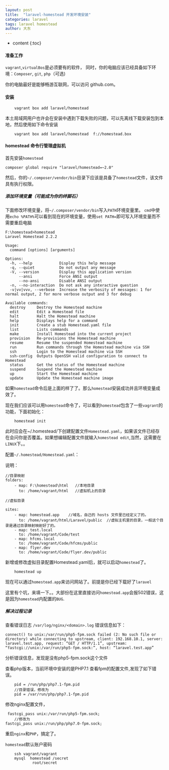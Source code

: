 ```yaml
---
layout: post
title:  "laravel-homestead 开发环境安装"
categories: laravel
tags: laravel homestead
author: 大东
---
```


* content
{:toc}


#### 准备工作

`vagrant`,`virtualBos`是必须要有的软件，
同时，你的电脑应该已经具备如下环境：`Composer`, `git`, `php`（可选)

你的电脑最好是能够畅游互联网，可以访问 github.com。

#### 安装
```
    vagrant box add laravel/homestead
```
本土局域网用户也许会在安装中遇到下载失败的问题，可以先离线下载安装包到本地，然后使用如下命令安装 
```
    vagrant box add laravel/homestead  f://homestead.box
```

#### homestead 命令行管理虚拟机

首先安装`homestead`
```
composer global require "laravel/homestead=~2.0"

```
然后，你的`~/.composer/vendor/bin`目录下应该是具备了`homestead`文件，该文件具有执行权限。

##### 添加环境变量（可能成为你的绊脚石）

下面修改环境变量，将`~/.composer/vendor/bin`写入`PATH`环境变量里。
`cmd`中使用`echo %PATH%`可以看到现在的环境变量，使用`set PATH=`即可写入环境变量而不需要重启电脑







```
F:\homestead>homestead
Laravel Homestead 2.2.2

Usage:
  command [options] [arguments]

Options:
  -h, --help            Display this help message
  -q, --quiet           Do not output any message
  -V, --version         Display this application version
      --ansi            Force ANSI output
      --no-ansi         Disable ANSI output
  -n, --no-interaction  Do not ask any interactive question
  -v|vv|vvv, --verbose  Increase the verbosity of messages: 1 for normal output, 2 for more verbose output and 3 for debug

Available commands:
  destroy     Destroy the Homestead machine
  edit        Edit a Homestead file
  halt        Halt the Homestead machine
  help        Displays help for a command
  init        Create a stub Homestead.yaml file
  list        Lists commands
  make        Install Homestead into the current project
  provision   Re-provisions the Homestead machine
  resume      Resume the suspended Homestead machine
  run         Run commands through the Homestead machine via SSH
  ssh         Login to the Homestead machine via SSH
  ssh-config  Outputs OpenSSH valid configuration to connect to Homestead
  status      Get the status of the Homestead machine
  suspend     Suspend the Homestead machine
  up          Start the Homestead machine
  update      Update the Homestead machine image
```
如果`homestead`命令后是上面的样了了。那么`homestead`安装成功并且环境变量成效了。

现在我们应该可以用`homestead`命令了，可以看到`homestead`包含了一些`vagrant`的功能，下面初始化：

```
    homestead init
```
此时应会在~/.homestead/下创建配置文件`Homestead.yaml`，如果该文件已经存在会问你是否覆盖。如果想编辑配置文件就输入`homestead edit`,当然，这需要在`LINUX`下。。

配置`~/.homestead/Homestead.yaml`：


说明：
```
//目录映射
folders:
    - map: F:\homestead\html   //本地目录
      to: /home/vagrant/html   //虚拟机上的目录

//虚拟目录

sites:
    - map: homestead.app    //域名，自己的 hosts 文件里已经定义了的。
      to: /home/vagrant/html/Laravel/public  //虚拟主机里的目录，一般这个目录是通过目录映射映射好了的。
    - map: test.local
      to: /home/vagrant/Code/test
    - map: hfcms.local
      to: /home/vagrant/Code/hfcms/public
    - map: flyer.dev
      to: /home/vagrant/Code/flyer.dev/public
```
新增或修改虚拟目录配置Homestead.yaml后，就可以启动`homestead`了。
```
    homestead up
```
现在可以通过`homestead.app`来访问网站了。前提是你已经下载好了`laravel`

这里有个坑，来填一下。。大部份在这里直接访问`homestead.app`会报502错误，这是因为`homestead`内配置的`BUG`.

#####  解决过程记录

查看错误日志 `/var/log/nginx/<domain>.log`
错误信息如下：
```
connect() to unix:/var/run/php5-fpm.sock failed (2: No such file or directory) while connecting to upstream, client: 192.168.10.1, server: laravel.test.app, request: “GET / HTTP/1.1”, upstream: “fastcgi://unix:/var/run/php5-fpm.sock:”, host: “laravel.test.app”
```
分析错误信息，发现是没有php5-fpm.sock这个文件

查看php版本，当前环境中安装的是PHP7.1
查看fpm的配置文件,发现了如下错误。
```
    pid = /run/php/php7.1-fpm.pid
    //目录错误，修改为
    pid = /var/run/php/php7.1-fpm.pid

```
修改nginx配置文件，
```
 fastcgi_pass unix:/var/run/php5-fpm.sock; 
    //修改为 
fastcgi_pass unix:/run/php/php7.0-fpm.sock;
```
重启`nginx`和`PHP`，搞定了。

`homestead`默认账户密码
```youtrack
    ssh vagrant/vagrant
    mysql  homestead /secret
            root/secret
```
